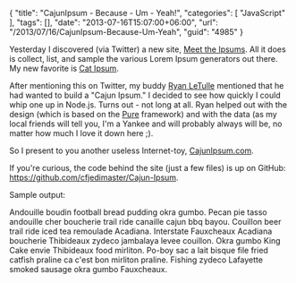 {
	"title": "CajunIpsum - Because - Um - Yeah!",
	"categories": [
		"JavaScript"
	],
	"tags": [],
	"date": "2013-07-16T15:07:00+06:00",
	"url": "/2013/07/16/CajunIpsum-Because-Um-Yeah",
	"guid": "4985"
}

Yesterday I discovered (via Twitter) a new site, <a href="http://meettheipsums.com/">Meet the Ipsums</a>. All it does is collect, list, and sample the various Lorem Ipsum generators out there. My new favorite is <a href="http://www.catipsum.com/">Cat Ipsum</a>.
<!--more-->
After mentioning this on Twitter, my buddy <a href="http://bayousoft.com/">Ryan LeTulle</a> mentioned that he had wanted to build a "Cajun Ipsum." I decided to see how quickly I could whip one up in Node.js. Turns out - not long at all. Ryan helped out with the design (which is based on the <a href="http://purecss.io/">Pure</a> framework) and with the data (as my local friends will tell you, I'm a Yankee and will probably always will be, no matter how much I love it down here ;). 

So I present to you another useless Internet-toy, <a href="http://www.cajunipsum.com">CajunIpsum.com</a>. 

If you're curious, the code behind the site (just a few files) is up on GitHub: <a href="https://github.com/cfjedimaster/Cajun-Ipsum">https://github.com/cfjedimaster/Cajun-Ipsum</a>.

Sample output:

Andouille boudin football bread pudding okra gumbo. Pecan pie tasso andouille cher boucherie trail ride canaille cajun bbq bayou. Couillon beer trail ride iced tea remoulade Acadiana. Interstate Fauxcheaux Acadiana boucherie Thibideaux zydeco jambalaya levee couillon. Okra gumbo King Cake envie Thibideaux food mirliton. Po-boy sac a lait bisque file fried catfish praline ca c'est bon mirliton praline. Fishing zydeco Lafayette smoked sausage okra gumbo Fauxcheaux.